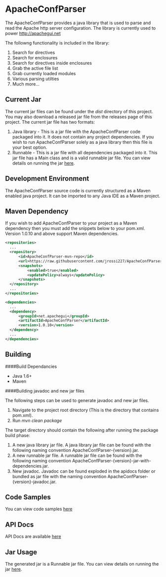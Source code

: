 ApacheConfParser
=====================
The ApacheConfParser provides a java library that is used to parse and read the Apache http server configuration. The library is currently used to power http://apachegui.net

The followng functionality is included in the library:

1. Search for directives
2. Search for enclosures
3. Search for directives inside enclosures
4. Grab the active file list 
5. Grab currently loaded modules
6. Various parsing utilties
7. Much more...

Current Jar
---------------------
The current jar files can be found under the *dist* directory of this project. You may also download a released jar file from the releases page of this project. The current jar file has two formats:

1. Java library - This is a jar file with the ApacheConfParser code packaged into it. It does not contain any project dependencies. If you wish to run ApacheConfParser solely as a java library then this file is your best option.
2. Runnable - This is a jar file with all dependencies packaged into it. This jar file has a Main class and is a valid runnable jar file. You can view details on running the jar [here](https://github.com/jrossi227/ApacheConfParser/wiki/Runnable-Jar-Usage). 

Development Environment
----------------------
The ApacheConfParser source code is currently structured as a Maven enabled java project. It can be imported to any Java IDE as a Maven project.

Maven Dependency
----------------------
If you wish to add ApacheConfParser to your project as a Maven dependency then you must add the snippets below to your pom.xml. Version 1.0.10 and above support Maven dependencies.

```xml
<repositories>
  ...
  <repository>
      <id>ApacheConfParser-mvn-repo</id>
      <url>https://raw.githubusercontent.com/jrossi227/ApacheConfParser/mvn-repo/</url>
      <snapshots>
          <enabled>true</enabled>
          <updatePolicy>always</updatePolicy>
      </snapshots>
  </repository>
  ...
</repositories>

<dependencies>
  ...
  <dependency>
      <groupId>net.apachegui</groupId>
      <artifactId>ApacheConfParser</artifactId>
      <version>1.0.10</version>
  </dependency>
  ...
</dependencies>  
```

Building
-------------------

####Build Dependancies

- Java 1.6+
- Maven

####Building javadoc and new jar files

The following steps can be used to generate javadoc and new jar files.

1. Navigate to the project root directory (This is the directory that contains pom.xml).
2. Run *mvn clean package*

The target directory should contain the following after running the package build phase:

1. A new java library jar file. A java library jar file can be found with the following naming convention ApacheConfParser-{version}.jar.
2. A new runnable jar file. A runnable jar file can be found with the following naming convention ApacheConfParser-{version}-jar-with-dependencies.jar.
3. New javadoc. Javadoc can be found exploded in the apidocs folder or bundled as jar file with the naming convention ApacheConfParser-{version}-javadoc.jar.

Code Samples
------------------------

You can view code samples [here](https://github.com/jrossi227/ApacheConfParser/wiki/Code-Samples)

API Docs
------------------------

API Docs are available [here](https://github.com/jrossi227/ApacheConfParser/wiki/API-Docs)

Jar Usage
------------------------

The generated jar is a Runnable jar file. You can view details on running the jar [here](https://github.com/jrossi227/ApacheConfParser/wiki/Runnable-Jar-Usage). 

